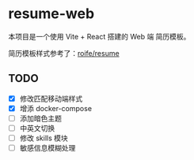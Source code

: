 # resume-web

本项目是一个使用 Vite + React 搭建的 Web 端 简历模板。

简历模板样式参考了：[roife/resume](https://github.com/roife/resume)

## TODO

- [x] 修改匹配移动端样式
- [x] 增添 docker-compose
- [ ] 添加暗色主题
- [ ] 中英文切换
- [ ] 修改 skills 模块
- [ ] 敏感信息模糊处理
